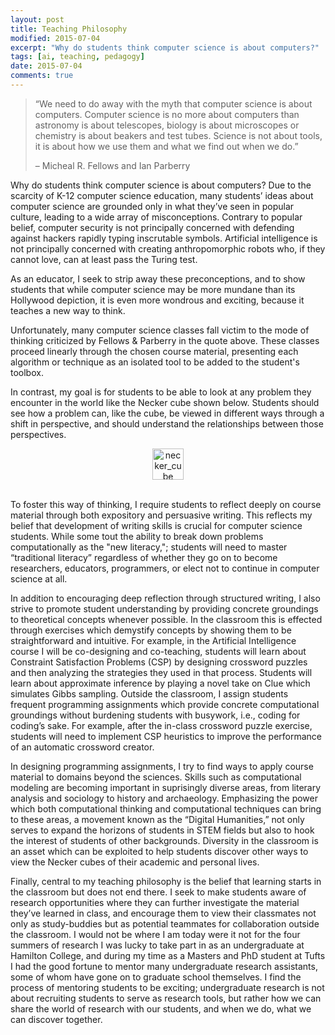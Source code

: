 ```yaml
---
layout: post
title: Teaching Philosophy
modified: 2015-07-04
excerpt: "Why do students think computer science is about computers?"
tags: [ai, teaching, pedagogy]
date: 2015-07-04
comments: true
---
```


> &ldquo;We need to do away with the myth that computer science is about
> computers. Computer science is no more about computers than astronomy
> is about telescopes, biology is about microscopes or chemistry is
> about beakers and test tubes. Science is not about tools, it is about
> how we use them and what we find out when we do.&rdquo;
> 
> &#x2013; Micheal R. Fellows and Ian Parberry

Why do students think computer science is about computers? Due
to the scarcity of K-12 computer science education, many students&rsquo;
ideas about computer science are grounded only in what they&rsquo;ve seen in
popular culture, leading to a wide array of misconceptions. Contrary
to popular belief, computer security is not principally concerned with
defending against hackers 
rapidly typing inscrutable symbols. Artificial intelligence is not
principally concerned with creating anthropomorphic robots who, if they
cannot love, can at least pass the Turing test. 


As an educator, I seek to strip away these preconceptions, and
to show students that while computer science may be more mundane
than its Hollywood depiction, it is even more wondrous and
exciting, because it teaches a new way to think.

Unfortunately, many computer science classes fall victim to the mode
of thinking criticized by Fellows & Parberry in the quote above. These
classes proceed 
linearly through the chosen course material, presenting each algorithm
or technique as an isolated tool to be added to the student's toolbox.


In contrast, my goal is for students to be able to look at any
problem they encounter in the world like the Necker cube shown
below. Students should see how a problem can, like the cube, be viewed in
different ways through a shift in perspective, and should understand
the relationships between those perspectives.

<center>
<img src="../images/teachingstatement/necker_cube.png" alt="necker_cube" style="width: 50px;"/>
</center>
<br/>

To foster this way of thinking, I require students to reflect deeply
on course material through both expository and persuasive writing.
This reflects my belief that development of writing skills is crucial
for computer science students.
While some tout the ability to break down problems computationally as the
"new literacy,"; students will need to master &ldquo;traditional literacy&rdquo;
regardless of whether they go on to become researchers, educators,
programmers, or elect not to continue in computer science at all. 

In addition to encouraging deep reflection through structured writing,
I also strive to promote student understanding by providing concrete
groundings to theoretical concepts whenever possible. In the classroom
this is effected through exercises which demystify
concepts by showing them to be straightforward and intuitive. For example, in the Artificial
Intelligence course I will be co-designing and co-teaching, students will
learn about Constraint Satisfaction Problems (CSP) by designing crossword
puzzles and then analyzing the strategies they used in that
process. Students will learn about approximate inference by playing a novel
take on Clue which simulates Gibbs sampling. Outside the
classroom, I assign students frequent programming assignments which provide
concrete computational groundings without burdening students with
busywork, i.e., coding for coding&rsquo;s sake. For example, after the
in-class crossword puzzle exercise, students will need to implement
CSP heuristics to improve the performance of an automatic crossword
creator. 

In designing programming assignments, I try to find ways to apply
course material to domains beyond the sciences. Skills such as
computational modeling are becoming important in suprisingly diverse areas, from
literary analysis and sociology to history and
archaeology. Emphasizing the power which both computational thinking
and computational techniques can bring to these areas, a movement
known as the &ldquo;Digital Humanities,&rdquo; not only serves to expand the
horizons of students in STEM fields but also to hook the interest of
students of other backgrounds. Diversity in the classroom is an asset
which can be exploited to help students discover other ways to view
the Necker cubes of their academic and personal lives.

Finally, central to my teaching philosophy is the belief that learning
starts in the classroom but does not end there. 
I seek to make students aware of research opportunities where
they can further investigate the material they&rsquo;ve learned in class,
and encourage them to view their classmates not only as study-buddies
but as potential teammates for collaboration outside the classroom.
I would not be where I am today were it not for the four summers of
research I was lucky to take part in as an undergraduate at Hamilton
College, and during my time as a Masters and PhD student at Tufts I
had the good fortune to mentor many undergraduate research assistants,
some of whom have gone on to graduate school themselves. I find the
process of mentoring students to be exciting; undergraduate research
is not about recruiting students to serve as research tools, but
rather how we can share the world of research with our students, and
when we do, what we can discover together.
